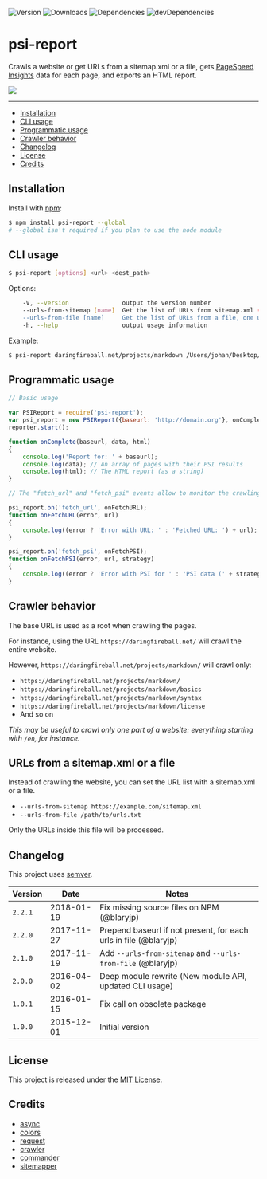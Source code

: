 ![Version](https://img.shields.io/npm/v/psi-report.svg)
![Downloads](https://img.shields.io/npm/dm/psi-report.svg)
![Dependencies](https://img.shields.io/david/johansatge/psi-report.svg)
![devDependencies](https://img.shields.io/david/dev/johansatge/psi-report.svg)

# psi-report

Crawls a website or get URLs from a sitemap.xml or a file, gets [PageSpeed Insights](https://developers.google.com/speed/pagespeed/insights/) data for each page, and exports an HTML report.

![](screenshot.png)

---

* [Installation](#installation)
* [CLI usage](#cli-usage)
* [Programmatic usage](#programmatic-usage)
* [Crawler behavior](#crawler-behavior)
* [Changelog](#changelog)
* [License](#license)
* [Credits](#credits)

## Installation

Install with [npm](https://www.npmjs.com/):

```bash
$ npm install psi-report --global
# --global isn't required if you plan to use the node module
```

## CLI usage

```bash
$ psi-report [options] <url> <dest_path>
```

Options:

```bash
    -V, --version               output the version number
    --urls-from-sitemap [name]  Get the list of URLs from sitemap.xml (don't crawl)
    --urls-from-file [name]     Get the list of URLs from a file, one url per line (don't crawl)
    -h, --help                  output usage information
```

Example:

```bash
$ psi-report daringfireball.net/projects/markdown /Users/johan/Desktop/report.html
```

## Programmatic usage

```javascript
// Basic usage

var PSIReport = require('psi-report');
var psi_report = new PSIReport({baseurl: 'http://domain.org'}, onComplete);
reporter.start();

function onComplete(baseurl, data, html)
{
    console.log('Report for: ' + baseurl);
    console.log(data); // An array of pages with their PSI results
    console.log(html); // The HTML report (as a string)
}

// The "fetch_url" and "fetch_psi" events allow to monitor the crawling process

psi_report.on('fetch_url', onFetchURL);
function onFetchURL(error, url)
{
    console.log((error ? 'Error with URL: ' : 'Fetched URL: ') + url);
}

psi_report.on('fetch_psi', onFetchPSI);
function onFetchPSI(error, url, strategy)
{
    console.log((error ? 'Error with PSI for ' : 'PSI data (' + strategy + ') fetched for ') + url);
}
```

## Crawler behavior

The base URL is used as a root when crawling the pages.

For instance, using the URL `https://daringfireball.net/` will crawl the entire website.

However, `https://daringfireball.net/projects/markdown/` will crawl only:

* `https://daringfireball.net/projects/markdown/`
* `https://daringfireball.net/projects/markdown/basics`
* `https://daringfireball.net/projects/markdown/syntax`
* `https://daringfireball.net/projects/markdown/license`
* And so on

*This may be useful to crawl only one part of a website: everything starting with `/en`, for instance.*

## URLs from a sitemap.xml or a file

Instead of crawling the website, you can set the URL list with a sitemap.xml or a file.

* `--urls-from-sitemap https://example.com/sitemap.xml`
* `--urls-from-file /path/to/urls.txt`

Only the URLs inside this file will be processed.

## Changelog

This project uses [semver](http://semver.org/).

| Version | Date | Notes |
| --- | --- | --- |
| `2.2.1` | 2018-01-19 | Fix missing source files on NPM (@blaryjp)|
| `2.2.0` | 2017-11-27 | Prepend baseurl if not present, for each urls in file (@blaryjp)|
| `2.1.0` | 2017-11-19 | Add `--urls-from-sitemap` and `--urls-from-file` (@blaryjp)|
| `2.0.0` | 2016-04-02 | Deep module rewrite (New module API, updated CLI usage) |
| `1.0.1` | 2016-01-15 | Fix call on obsolete package |
| `1.0.0` | 2015-12-01 | Initial version |

## License

This project is released under the [MIT License](license.md).

## Credits

* [async](https://github.com/caolan/async)
* [colors](https://github.com/Marak/colors.js)
* [request](https://github.com/request/request)
* [crawler](https://github.com/sylvinus/node-crawler)
* [commander](https://github.com/tj/commander.js)
* [sitemapper](https://github.com/hawaiianchimp/sitemapper)

